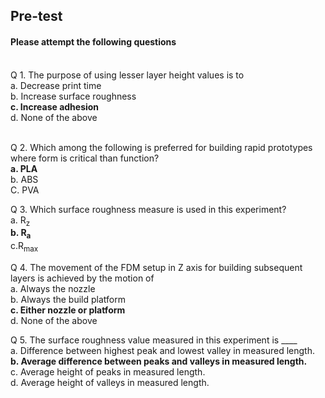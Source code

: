 ## <b> Pre-test</b>
#### Please attempt the following questions

<br>
Q 1. The purpose of using lesser layer height values is to <br>
a. Decrease print time<br>
b. Increase surface roughness<br>
<b>c. Increase adhesion</b><br>
d. None of the above<br><br>

Q 2. Which among the following is preferred for building rapid prototypes where form is critical than function? <br>
<b>a. PLA</b><br>
b. ABS<br>
C. PVA<br>

Q 3. Which surface roughness measure is used in this experiment? <br>
a. R<sub>z</sub><br>
<b>b. R<sub>a</sub></b><br>
c.R<sub>max</sub><br>

Q 4. The movement of the FDM setup in Z axis for building subsequent layers is achieved by the motion of <br>
a. Always the nozzle<br>
b. Always the build platform<br>
<b>c. Either nozzle or platform</b><br>
d. None of the above<br>

Q 5. The surface roughness value measured in this experiment is ____ <br>
a. Difference between highest peak and lowest valley in measured length.<br>
<b>b. Average difference between peaks and valleys in measured length.</b><br>
c. Average height of peaks in measured length.<br>
d. Average height of valleys in measured length.<br>

